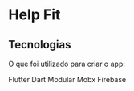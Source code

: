 # Help Fit

## Tecnologias

O que foi utilizado para criar o app:

Flutter
Dart
Modular
Mobx
Firebase
